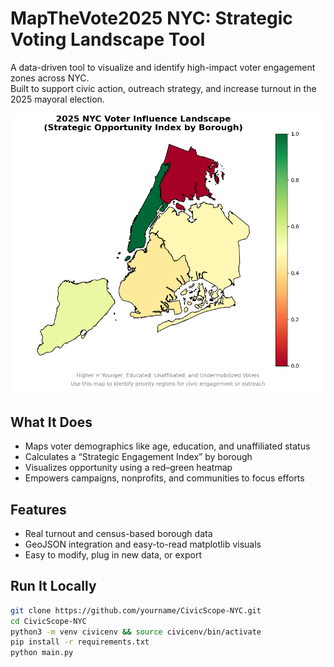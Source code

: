 # MapTheVote2025 NYC: Strategic Voting Landscape Tool

A data-driven tool to visualize and identify high-impact voter engagement zones across NYC.  
Built to support civic action, outreach strategy, and increase turnout in the 2025 mayoral election.

![NYC Voter Heatmap](images/nyc-vote-heatmap.png)

##  What It Does

- Maps voter demographics like age, education, and unaffiliated status
- Calculates a “Strategic Engagement Index” by borough
- Visualizes opportunity using a red–green heatmap
- Empowers campaigns, nonprofits, and communities to focus efforts

## Features

- Real turnout and census-based borough data
- GeoJSON integration and easy-to-read matplotlib visuals
- Easy to modify, plug in new data, or export

## Run It Locally

```bash
git clone https://github.com/yourname/CivicScope-NYC.git
cd CivicScope-NYC
python3 -m venv civicenv && source civicenv/bin/activate
pip install -r requirements.txt
python main.py
